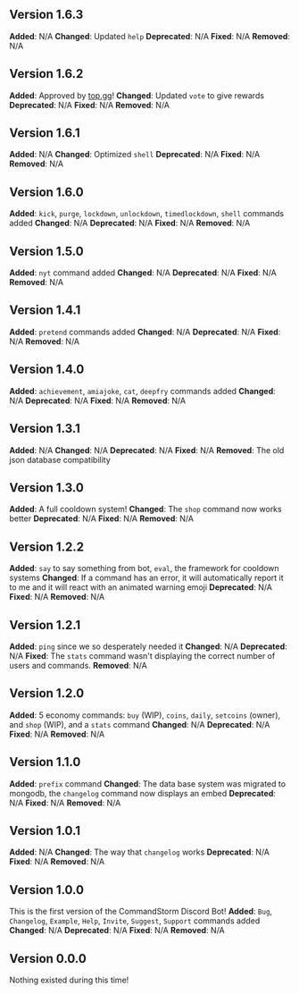 ## **Version 1.6.3**
**Added**: N/A
**Changed**: Updated `help`
**Deprecated**: N/A
**Fixed**: N/A
**Removed**: N/A
## **Version 1.6.2**
**Added**: Approved by [top.gg](https://top.gg)!
**Changed**: Updated `vote` to give rewards
**Deprecated**: N/A
**Fixed**: N/A
**Removed**: N/A
## **Version 1.6.1**
**Added**: N/A
**Changed**: Optimized `shell`
**Deprecated**: N/A
**Fixed**: N/A
**Removed**: N/A
## **Version 1.6.0**
**Added**: `kick`, `purge`, `lockdown`, `unlockdown`, `timedlockdown`, `shell` commands added
**Changed**: N/A
**Deprecated**: N/A
**Fixed**: N/A
**Removed**: N/A
## **Version 1.5.0**
**Added**: `nyt` command added
**Changed**: N/A
**Deprecated**: N/A
**Fixed**: N/A
**Removed**: N/A
## **Version 1.4.1**
**Added**: `pretend` commands added
**Changed**: N/A
**Deprecated**: N/A
**Fixed**: N/A
**Removed**: N/A
## **Version 1.4.0**
**Added**: `achievement`, `amiajoke`, `cat`, `deepfry` commands added
**Changed**: N/A
**Deprecated**: N/A
**Fixed**: N/A
**Removed**: N/A
## **Version 1.3.1**
**Added**: N/A
**Changed**: N/A
**Deprecated**: N/A
**Fixed**: N/A
**Removed**: The old json database compatibility
## **Version 1.3.0**
**Added**: A full cooldown system!
**Changed**: The `shop` command now works better
**Deprecated**: N/A
**Fixed**: N/A
**Removed**: N/A
## **Version 1.2.2**
**Added**: `say` to say something from bot, `eval`, the framework for cooldown systems
**Changed**: If a command has an error, it will automatically report it to me and it will react with an animated warning emoji
**Deprecated**: N/A
**Fixed**: N/A
**Removed**: N/A
## **Version 1.2.1**
**Added**: `ping` since we so desperately needed it
**Changed**: N/A
**Deprecated**: N/A
**Fixed**: The `stats` command wasn't displaying the correct number of users and commands.
**Removed**: N/A
## **Version 1.2.0**
**Added**: 5 economy commands: `buy` (WIP), `coins`, `daily`, `setcoins` (owner), and `shop` (WIP), and a `stats` command
**Changed**: N/A
**Deprecated**: N/A
**Fixed**: N/A
**Removed**: N/A
## **Version 1.1.0**
**Added**: `prefix` command
**Changed**: The data base system was migrated to mongodb, the `changelog` command now displays an embed
**Deprecated**: N/A
**Fixed**: N/A
**Removed**: N/A
## **Version 1.0.1**
**Added**: N/A
**Changed**: The way that `changelog` works
**Deprecated**: N/A
**Fixed**: N/A
**Removed**: N/A
## **Version 1.0.0**
This is the first version of the CommandStorm Discord Bot! 
**Added**:
`Bug`, `Changelog`, `Example`, `Help`, `Invite`, `Suggest`, `Support` commands added
**Changed**: N/A
**Deprecated**: N/A
**Fixed**: N/A
**Removed**: N/A
## **Version 0.0.0**
Nothing existed during this time!
